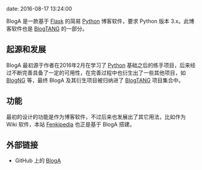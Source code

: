 date: 2016-08-17 13:24:00

BlogA 是一款基于 [Flask](Flask) 的简易 [Python](Python) 博客软件，要求 Python 版本 3.x。此博客软件也是 [BlogTANG](BlogTANG) 的一部分。

## 起源和发展

BlogA 最初源于作者在2016年2月在学习了 [Python](Python) 基础之后的练手项目，后来经过不断完善具备了一定的可用性，在完善过程中也衍生出了一些其他项目，如 [BlogNG](BlogNG) 等，最终 BlogA 及其衍生项目被归纳进了 [BlogTANG](BlogTANG) 项目集合中。

## 功能

最初的设计的功能是作为博客软件，不过后来也发展出了其它用法，比如作为 Wiki 软件，本站 [Fenkipedia](Fenkipedia) 也正是基于 BlogA 搭建。

## 外部链接

- GitHub 上的 [BlogA](https://github.com/BlogTANG/blog-a)
